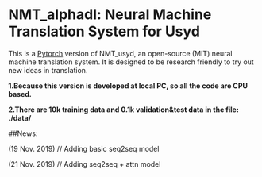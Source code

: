 # NMT_alphadl: Neural Machine Translation System for Usyd



This is a [Pytorch](https://github.com/pytorch/pytorch) version of NMT_usyd,
an open-source (MIT) neural machine translation system. It is designed to be research friendly to try out new ideas in translation.

**1.Because this version is developed at local PC, so all the code are CPU based.**

**2.There are 10k training data and 0.1k validation&test data in the file: ./data/**

##News:

(19 Nov. 2019) // Adding basic seq2seq model

(21 Nov. 2019) // Adding seq2seq + attn model 